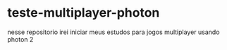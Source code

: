 # teste-multiplayer-photon
 nesse repositorio irei iniciar meus estudos para jogos multiplayer usando photon 2
